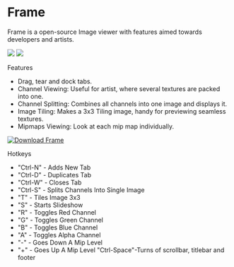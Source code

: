 # Frame

Frame is a open-source Image viewer with features aimed towards developers and artists.

![](https://i.imgur.com/LuNLcEd.jpg)
![](https://i.imgur.com/60607Ac.gif)

Features
* Drag, tear and dock tabs.
* Channel Viewing: Useful for artist, where several textures are packed into one.
* Channel Splitting: Combines all channels into one image and displays it.
* Image Tiling: Makes a 3x3 Tiling image, handy for previewing seamless textures.
* Mipmaps Viewing: Look at each mip map individually.

[![Download Frame](https://a.fsdn.com/con/app/sf-download-button)](https://sourceforge.net/projects/getframe/files/latest/download)

Hotkeys
* "Ctrl-N"  - Adds New Tab
* "Ctrl-D"  - Duplicates Tab
* "Ctrl-W"  - Closes Tab
* "Ctrl-S"  - Splits Channels Into Single Image
* "T"       - Tiles Image 3x3
* "S"       - Starts Slideshow
* "R"       - Toggles Red Channel
* "G"       - Toggles Green Channel
* "B"       - Toggles Blue Channel
* "A"       - Toggles Alpha Channel
* "-"       - Goes Down A Mip Level
* "+"       - Goes Up A Mip Level
"Ctrl-Space"-Turns of scrollbar, titlebar and footer
